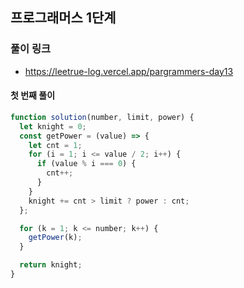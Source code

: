 ## 프로그래머스 1단계

### 풀이 링크

- https://leetrue-log.vercel.app/pargrammers-day13

#### 첫 번째 풀이

```javascript
function solution(number, limit, power) {
  let knight = 0;
  const getPower = (value) => {
    let cnt = 1;
    for (i = 1; i <= value / 2; i++) {
      if (value % i === 0) {
        cnt++;
      }
    }
    knight += cnt > limit ? power : cnt;
  };

  for (k = 1; k <= number; k++) {
    getPower(k);
  }

  return knight;
}
```
